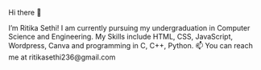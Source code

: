 Hi there 👋
<th>
I’m Ritika Sethi! I am currently pursuing my undergraduation in Computer Science and Engineering. My Skills include HTML, CSS, JavaScript, Wordpress, Canva and programming in C, C++, Python.<th>
📫 You can reach me at ritikasethi236@gmail.com

<!---
RitikaSethi236/RitikaSethi236 is a ✨ special ✨ repository because its `README.md` (this file) appears on your GitHub profile.
You can click the Preview link to take a look at your changes.
--->
